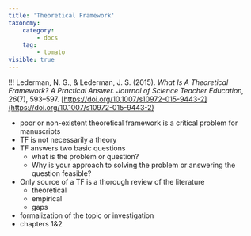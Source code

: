 ```yaml
---
title: 'Theoretical Framework'
taxonomy:
    category:
        - docs
    tag:
        - tomato
visible: true
---
```


!!! Lederman, N. G., & Lederman, J. S. (2015). *What Is A Theoretical Framework? A Practical Answer. Journal of Science Teacher Education, 26*(7), 593–597. [https://doi.org/10.1007/s10972-015-9443-2](https://doi.org/10.1007/s10972-015-9443-2)

- poor or non-existent theoretical framework is a critical problem for manuscripts
- TF is not necessarily a theory
- TF answers two basic questions
  - what is the problem or question?
  - Why is your approach to solving the problem or answering the question feasible?
- Only source of a TF is a thorough review of the literature
  - theoretical
  - empirical
  - gaps
- formalization of the topic or investigation
- chapters 1&2
